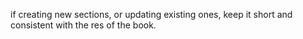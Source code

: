 if creating new sections, or updating existing ones, keep it short and consistent with the res of the book.
